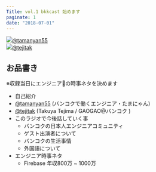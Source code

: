 ```yaml
---
Title: vol.1 bkkcast 始めます
paginate: 1
date: "2018-07-01"
---
```


<!-- <div class="media-wrapper">
  <audio id="player2" preload="none" controls style="width:100%;">
      <source src="http://www.largesound.com/ashborytour/sound/AshboryBYU.mp3" type="audio/mp3">
  </audio>
</div> -->

<div class="presenter-container">
  <div class="presenter-item">
    <a href="https://twitter.com/tamanyan55" target="_blank"><img class="icon" src="https://pbs.twimg.com/profile_images/712212594396778497/BqOVpfAj_400x400.jpg"><span>@tamanyan55</span></a>
  </div>
  <div class="presenter-item">
    <a href="https://twitter.com/tejitak" target="_blank"><img class="icon" src="https://pbs.twimg.com/profile_images/962982531938246656/wGmx7qIC_400x400.jpg"><span>@tejitak</span></a>
  </div>
</div>

## お品書き

※収録当日にエンジニアの時事ネタを決めます

- 自己紹介
 - <a href="https://twitter.com/tamanyan55" target="_blank">@tamanyan55</a> (バンコクで働くエンジニア・たまにゃん)
 - <a href="https://twitter.com/tejitak" target="_blank">@tejitak</a> (Takuya Tejima / GAOGAO@バンコク )
- このラジオで今後話していく事
  - バンコクの日本人エンジニアコミュニティ
  - ゲスト出演者について
  - バンコクの生活事情
  - 外国語について
- エンジニア時事ネタ
  - Firebase 年収800万 ~ 1000万
